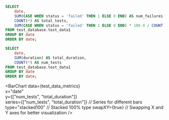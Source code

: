 ```sql tabel6
SELECT
    date,
    SUM(CASE WHEN status = 'failed' THEN 1 ELSE 0 END) AS num_failures,
    COUNT(*) AS total_tests,
    SUM(CASE WHEN status = 'failed' THEN 1 ELSE 0 END) * 100.0 / COUNT(*) AS failure_rate_percentage
FROM test_database.test_data1
GROUP BY date
ORDER BY date;
```

```sql table7
SELECT
    date,
    SUM(duration) AS total_duration,
    COUNT(*) AS num_tests
FROM test_database.test_data1
GROUP BY date
ORDER BY date;
```



<LineChart
    data={table7}
    y="total_duration"
    title="Total Duration of Tests by Month"
/>

<BarChart 
    data={test_data_metrics}  
    x="date"                  
    y={["num_tests", "total_duration"]}  
    series={["num_tests", "total_duration"]}  // Series for different bars
    type="stacked100"         // Stacked 100% type
    swapXY={true}             // Swapping X and Y axes for better visualization
/>